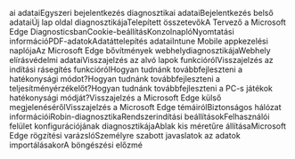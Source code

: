 ai adataiEgyszeri bejelentkezés diagnosztikai adataiBejelentkezés belső adataiÚj lap oldal diagnosztikájaTelepített összetevőkA Tervező a Microsoft Edge DiagnosticsbanCookie-beállításKonzolnaplóNyomtatási információPDF-adatokAdatáttelepítés adataiIntune Mobile appkezelési naplójaAz Microsoft Edge bővítmények webhelydiagnosztikájaWebhely elírásvédelmi adataiVisszajelzés az alvó lapok funkciórólVisszajelzés az indítási rásegítés funkciórólHogyan tudnánk továbbfejleszteni a hatékonysági módot?Hogyan tudnánk továbbfejleszteni a teljesítményérzékelőt?Hogyan tudnánk továbbfejleszteni a PC-s játékok hatékonysági módját?Visszajelzés a Microsoft Edge külső megjelenésérőlVisszajelzés a Microsoft Edge témáirólBiztonságos hálózat információiRobin-diagnosztikaRendszerindítási beállításokFelhasználói felület konfigurációjának diagnosztikájaAblak kis méretűre állításaMicrosoft Edge rögzítési varázslóSzemélyre szabott javaslatok az adatok importálásakorA böngészési előzmé
